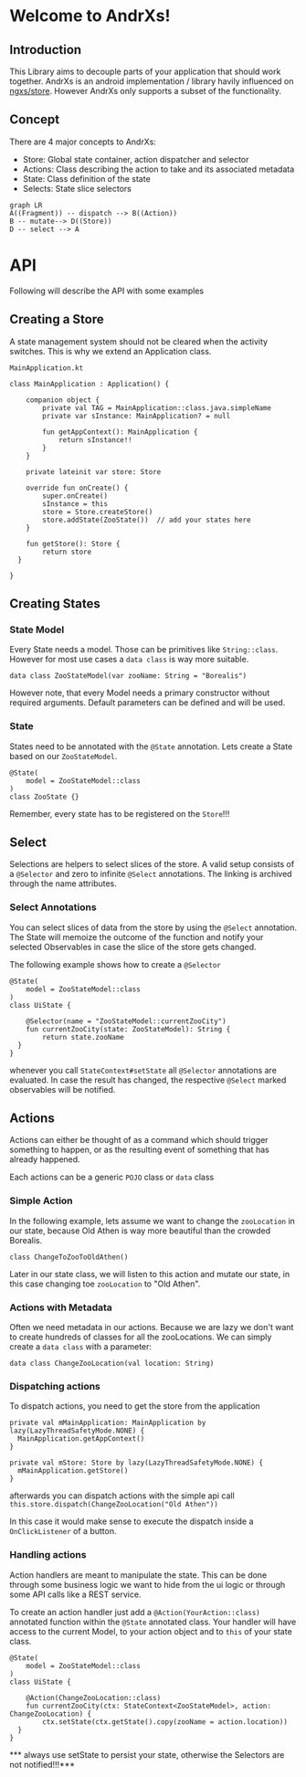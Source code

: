 # Welcome to AndrXs!

## Introduction
This Library aims to decouple parts of your application that should work together.
AndrXs is an android implementation / library havily influenced on [ngxs/store](https://ngxs.gitbook.io/ngxs). However AndrXs only supports a subset of the functionality.

## Concept
There are 4 major concepts to AndrXs:
-   Store: Global state container, action dispatcher and selector
-   Actions: Class describing the action to take and its associated metadata
-   State: Class definition of the state
-   Selects: State slice selectors

```mermaid
graph LR
A((Fragment)) -- dispatch --> B((Action))
B -- mutate--> D((Store))
D -- select --> A
```

# API
Following will describe the API with some examples

## Creating a Store
A state management system should not be cleared when the activity switches. This is why we extend an Application class.

 `MainApplication.kt`

```
class MainApplication : Application() {

    companion object {
        private val TAG = MainApplication::class.java.simpleName
		private var sInstance: MainApplication? = null

		fun getAppContext(): MainApplication {
            return sInstance!!
        }
    }

    private lateinit var store: Store

    override fun onCreate() {
        super.onCreate()
        sInstance = this
		store = Store.createStore()
        store.addState(ZooState())  // add your states here
    }

    fun getStore(): Store {
        return store
  }

}
```
## Creating States

### State Model
Every State needs a model. Those can be primitives like `String::class`. However for most use cases a `data class` is way more suitable.

```
data class ZooStateModel(var zooName: String = "Borealis")
```

However note, that every Model needs a primary constructor without required arguments. Default parameters can be defined and will be used.

### State
States need to be annotated with the `@State` annotation. Lets create a State based on our `ZooStateModel`.

```
@State(
    model = ZooStateModel::class
)
class ZooState {}
```

Remember, every state has to be registered on the `Store`!!!

## Select
Selections are helpers to select slices of the store. A valid setup consists of a `@Selector` and zero to infinite `@Select` annotations. The linking is archived through the name attributes.
### Select Annotations
You can select slices of data from the store by using the `@Select` annotation.
The State will memoize the outcome of the function and notify your selected Observables in case the slice of the store gets changed.

The following example shows how to create a `@Selector`
```
@State(
    model = ZooStateModel::class
)
class UiState {

    @Selector(name = "ZooStateModel::currentZooCity")
    fun currentZooCity(state: ZooStateModel): String {
        return state.zooName
  }
}
```
 whenever you call `StateContext#setState` all `@Selector` annotations are evaluated. In case the result has changed, the respective `@Select` marked observables will be notified.

## Actions
Actions can either be thought of as a command which should trigger something to happen, or as the resulting event of something that has already happened.

Each actions can be a generic `POJO` class or `data` class

### Simple Action
In the following example, lets assume we want to change the `zooLocation` in our state, because Old Athen is way more beautiful than the crowded Borealis.
```
class ChangeToZooToOldAthen()
```

Later in our state class, we will listen to this action and mutate our state, in this case changing toe `zooLocation` to "Old Athen".

### Actions with Metadata
Often we need metadata in our actions. Because we are lazy we don't want to create hundreds of classes for all the zooLocations. We can simply create a `data class` with a parameter:

```
data class ChangeZooLocation(val location: String)
```


### Dispatching actions
To dispatch actions, you need to get the store from the application

```
private val mMainApplication: MainApplication by lazy(LazyThreadSafetyMode.NONE) {
  MainApplication.getAppContext()
}
```
```
private val mStore: Store by lazy(LazyThreadSafetyMode.NONE) {
  mMainApplication.getStore()
}
```

afterwards you can dispatch actions with the simple api call
`this.store.dispatch(ChangeZooLocation("Old Athen"))`

In this case it would make sense to execute the dispatch inside a `OnClickListener` of a button.

### Handling actions
Action handlers are meant to manipulate the state. This can be done through some business logic we want to hide from the ui logic or through some API calls like a REST service.

To create an action handler just add a `@Action(YourAction::class)` annotated function within the `@State` annotated class.
Your handler will have access to the current Model, to your action object and to `this` of your state class.
```
@State(
    model = ZooStateModel::class
)
class UiState {

    @Action(ChangeZooLocation::class)
    fun currentZooCity(ctx: StateContext<ZooStateModel>, action: ChangeZooLocation) {
        ctx.setState(ctx.getState().copy(zooName = action.location))
  }
}
```
*** always use setState to persist your state, otherwise the Selectors are not notified!!!***


